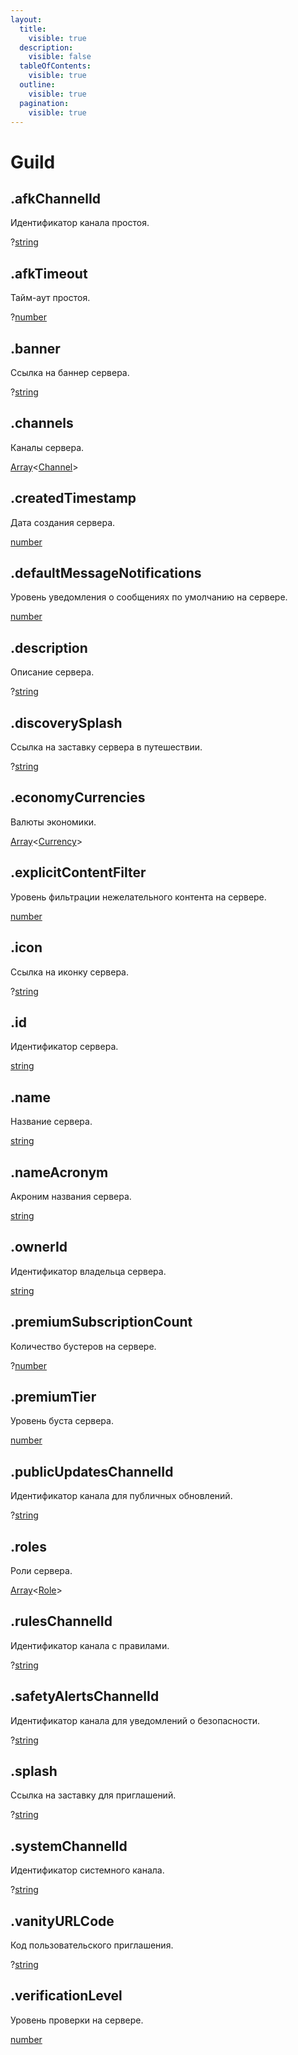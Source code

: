 ```yaml
---
layout:
  title:
    visible: true
  description:
    visible: false
  tableOfContents:
    visible: true
  outline:
    visible: true
  pagination:
    visible: true
---
```


# Guild

## .afkChannelId

Идентификатор канала простоя.

?[string](https://developer.mozilla.org/ru/docs/Web/JavaScript/Reference/Global_Objects/String)

## .afkTimeout

Тайм-аут простоя.

?[number](https://developer.mozilla.org/ru/docs/Web/JavaScript/Reference/Global_Objects/Number)

## .banner

Ссылка на баннер сервера.

?[string](https://developer.mozilla.org/ru/docs/Web/JavaScript/Reference/Global_Objects/String)

## .channels

Каналы сервера.

[Array](https://developer.mozilla.org/ru/docs/Web/JavaScript/Reference/Global_Objects/Array)\<[Channel](channel.md)>

## .createdTimestamp

Дата создания сервера.

[number](https://developer.mozilla.org/ru/docs/Web/JavaScript/Reference/Global_Objects/Number)

## .defaultMessageNotifications

Уровень уведомления о сообщениях по умолчанию на сервере.

[number](https://developer.mozilla.org/ru/docs/Web/JavaScript/Reference/Global_Objects/Number)

## .description

Описание сервера.

?[string](https://developer.mozilla.org/ru/docs/Web/JavaScript/Reference/Global_Objects/String)

## .discoverySplash

Ссылка на заставку сервера в путешествии.

?[string](https://developer.mozilla.org/ru/docs/Web/JavaScript/Reference/Global_Objects/String)

## .economyCurrencies

Валюты экономики.

[Array](https://developer.mozilla.org/ru/docs/Web/JavaScript/Reference/Global_Objects/Array)\<[Currency](currency.md)>

## .explicitContentFilter

Уровень фильтрации нежелательного контента на сервере.

[number](https://developer.mozilla.org/ru/docs/Web/JavaScript/Reference/Global_Objects/Number)

## .icon

Ссылка на иконку сервера.

?[string](https://developer.mozilla.org/ru/docs/Web/JavaScript/Reference/Global_Objects/String)

## .id

Идентификатор сервера.

[string](https://developer.mozilla.org/ru/docs/Web/JavaScript/Reference/Global_Objects/String)

## .name

Название сервера.

[string](https://developer.mozilla.org/ru/docs/Web/JavaScript/Reference/Global_Objects/String)

## .nameAcronym

Акроним названия сервера.

[string](https://developer.mozilla.org/ru/docs/Web/JavaScript/Reference/Global_Objects/String)

## .ownerId

Идентификатор владельца сервера.

[string](https://developer.mozilla.org/ru/docs/Web/JavaScript/Reference/Global_Objects/String)

## .premiumSubscriptionCount

Количество бустеров на сервере.

?[number](https://developer.mozilla.org/ru/docs/Web/JavaScript/Reference/Global_Objects/Number)

## .premiumTier

Уровень буста сервера.

[number](https://developer.mozilla.org/ru/docs/Web/JavaScript/Reference/Global_Objects/Number)

## .publicUpdatesChannelId

Идентификатор канала для публичных обновлений.

?[string](https://developer.mozilla.org/ru/docs/Web/JavaScript/Reference/Global_Objects/String)

## .roles

Роли сервера.

[Array](https://developer.mozilla.org/ru/docs/Web/JavaScript/Reference/Global_Objects/Array)\<[Role](role.md)>

## .rulesChannelId

Идентификатор канала с правилами.

?[string](https://developer.mozilla.org/ru/docs/Web/JavaScript/Reference/Global_Objects/String)

## .safetyAlertsChannelId

Идентификатор канала для уведомлений о безопасности.

?[string](https://developer.mozilla.org/ru/docs/Web/JavaScript/Reference/Global_Objects/String)

## .splash

Ссылка на заставку для приглашений.

?[string](https://developer.mozilla.org/ru/docs/Web/JavaScript/Reference/Global_Objects/String)

## .systemChannelId

Идентификатор системного канала.

?[string](https://developer.mozilla.org/ru/docs/Web/JavaScript/Reference/Global_Objects/String)

## .vanityURLCode

Код пользовательского приглашения.

?[string](https://developer.mozilla.org/ru/docs/Web/JavaScript/Reference/Global_Objects/String)

## .verificationLevel

Уровень проверки на сервере.

[number](https://developer.mozilla.org/ru/docs/Web/JavaScript/Reference/Global_Objects/Number)

